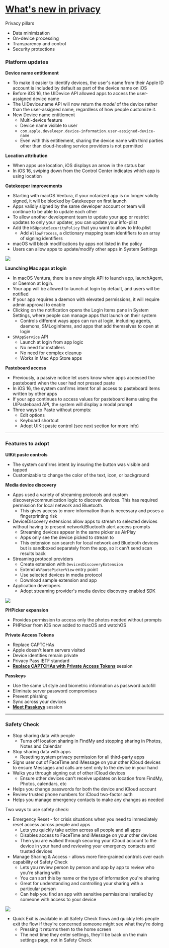 # [**What's new in privacy**](https://developer.apple.com/videos/play/wwdc2022-10096)

Privacy pillars

* Data minimization
* On-device processing
* Transparency and control
* Security protections

### **Platform updates**

**Device name entitlement**

* To make it easier to identify devices, the user's name from their Apple ID account is included by default as part of the device name on iOS
* Before iOS 16, the UIDevice API allowed apps to access the user-assigned device name
* The UIDevice.name API will now return the *model* of the device rather than the user-assigned name, regardless of how people customize it.
* New Device name entitlement
	* Multi-device feature
	* Device name visible to user
	* `com.apple.develoepr.device-information.user-assigned-device-name`
	* Even with this entitlement, sharing the device name with third parties other than cloud-hosting service providers is not permitted

**Location attribution**

* When apps use location, iOS displays an arrow in the status bar
* In iOS 16, swiping down from the Control Center indicates which app is using location 

**Gatekeeper improvements**

* Starting with macOS Ventura, if your notarized app is no longer validly signed, it will be blocked by Gatekeeper on first launch
* Apps validly signed by the same developer account or team will continue to be able to update each other
* To allow another development team to update your app or restrict updates to only your updater, you can update your info-plist
* Add the `NSUpdateSecurityPolicy` that you want to allow to Info.plist
	* Add `AllowProcess`, a dictionary mapping team identifiers to an array of signing identifiers
* macOS will block modifications by apps not listed in the policy
* Users can allow apps to update/modify other apps in System Settings

![](images/privacy/update.png)

**Launching Mac apps at login**

* In macOS Ventura, there is a new single API to launch app, launchAgent, or Daemon at login.
* Your app will be allowed to launch at login by default, and users will be notified
* If your app requires a daemon with elevated permissions, it will require admin approval to enable
* Clicking on the notification opens the Login Items pane in System Settings, where people can manage apps that launch on their system
	* Controls different ways apps can run at login, including agents, daemons, SMLoginItems, and apps that add themselves to open at login
* `SMAppService` API
	* Launch at login from app logic
	* No need for installers
	* No need for complex cleanup
	* Works in Mac App Store apps

**Pasteboard access**

* Previously, a passive notice let users know when apps accessed the pasteboard when the user had not pressed paste
* In iOS 16, the system confirms intent for all access to pasteboard items written by other apps
* If your app continues to access values for pasteboard items using the UIPasteboard API, the system will display a modal prompt
* Three ways to Paste without prompts:
	* Edit options
	* Keyboard shortcut
	* Adopt UIKit paste control (see next section for more info)

---

### **Features to adopt**

**UIKit paste controls**

* The system confirms intent by insuring the button was visible and tapped
* Customizable to change the color of the text, icon, or background

**Media device discovery**

* Apps used a variety of streaming protocols and custom discovery/communication logic to discover devices. This has required permission for local network and Bluetooth.
	* This gives access to more information than is necessary and poses a fingerprinting risk
* DeviceDiscovery extensions allow apps to stream to selected devices without having to present network/Bluetooth alert access prompts
	* Streaming devices appear in the same picker as AirPlay
	* Apps only see the device picked to stream to
	* This extension can search for local network and Bluetooth devices but is sandboxed separately from the app, so it can't send scan results back
* Streaming protocol providers
	* Create extension with `DevicesDiscoveryExtension`
	* Extend `AVRoutePickerView` entry point
	* Use selected devices in media protocol
	* Download sample extension and app
* Application developers
	* Adopt streaming provider's media device discovery enabled SDK

![](images/privacy/discovery.png)

**PHPicker expansion**

* Provides permission to access only the photos needed without prompts
* PHPicker from iOS now added to macOS and watchOS

**Private Access Tokens**

* Replace CAPTCHAs
* Apple doesn't learn servers visited
* Device identities remain private
* Privacy Pass IETF standard
* [**Replace CAPTCHAs with Private Access Tokens**](https://developer.apple.com/videos/play/wwdc2022-10077) session

**Passkeys**

* Use the same UI style and biometric information as password autofill
* Eliminate server password compromises
* Prevent phishing
* Sync across your devices
* [**Meet Passkeys**](https://developer.apple.com/videos/play/wwdc2022-10092) session

---

### **Safety Check**

* Stop sharing data with people
	* Turns off location sharing in FindMy and stopping sharing in Photos, Notes and Calendar
* Stop sharing data with apps
	* Resetting system privacy permission for all third-party apps
* Signs user out of FaceTime and iMessage on your other iCloud devices to ensure Messages and calls are sent only to the device in your hand
* Walks you through signing out of other iCloud devices
	* Ensure other devices can't receive updates on location from FindMy, Photos, calendars, etc
* Helps you change passwords for both the device and iCloud account
* Review trusted phone numbers for iCloud two-factor auth
* Helps you manage emergency contacts to make any changes as needed

Two ways to use safety check:

* Emergency Reset - for crisis situations when you need to immediately reset access across people and apps
	* Lets you quickly take action across all people and all apps
	* Disables access to FaceTime and iMessage on your other devices
	* Then you are walked through securing your iCloud account to the device in your hand and reviewing your emergency contacts and trusted devices
* Manage Sharing & Access - allows more fine-grained controls over each capability of Safety Check
	* Lets you review person by person and app by app to review who you're sharing with
	* You can sort this by name or the type of information you're sharing
	* Great for understanding and controlling your sharing with a particular person
	* Can help you find an app with sensitive permissions installed by someone with access to your device

![](images/privacy/safety_check.png)

* Quick Exit is available in all Safety Check flows and quickly lets people exit the flow if they're concerned someone might see what they're doing
	* Pressing it returns them to the home screen
	* The next time they enter settings, they'll be back on the main settings page, not in Safety Check

